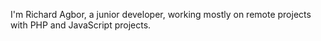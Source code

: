 I'm Richard Agbor, a junior developer, working mostly on remote projects with PHP and JavaScript projects.

